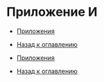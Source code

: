 # Приложение И

- [Приложения](../attachments)
- [Назад к оглавлению](Home)




- [Приложения](../attachments)
- [Назад к оглавлению](Home)